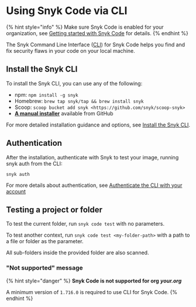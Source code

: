 # Using Snyk Code via CLI

{% hint style="info" %}
Make sure Snyk Code is enabled for your organization, see [Getting started with Snyk Code](../../../getting-started/getting-started-snyk-products/getting-started-with-snyk-code.md#stage-1-enable-snyk-code) for details.
{% endhint %}

The Snyk Command Line Interface ([CLI](../../../features/snyk-cli/)) for Snyk Code helps you find and fix security flaws in your code on your local machine.

## **Install the Snyk CLI**

To install the Snyk CLI, you can use any of the following:

* npm: `npm install -g snyk`
* Homebrew: `brew tap snyk/tap && brew install snyk`
* Scoop: `scoop bucket add snyk <https://github.com/snyk/scoop-snyk>`
* [**A manual installer**](https://github.com/snyk/snyk/releases) available from GitHub

For more detailed installation guidance and options, see [Install the Snyk CLI](../../../features/snyk-cli/install-the-snyk-cli/).

## **Authentication**

After the installation, authenticate with Snyk to test your image, running snyk auth from the CLI:

```
snyk auth
```

For more details about authentication, see [Authenticate the CLI with your account](../../../features/snyk-cli/install-the-snyk-cli/authenticate-the-cli-with-your-account.md)

## **Testing a project or folder**

To test the current folder, run `snyk code test` with no parameters.

To test another context, run `snyk code test <my-folder-path>` with a path to a file or folder as the parameter.

All sub-folders inside the provided folder are also scanned.

### "Not supported" message

{% hint style="danger" %}
**Snyk Code is not supported for org** _**your.org**_

A minimum version of `1.716.0` is required to use CLI for Snyk Code.
{% endhint %}
